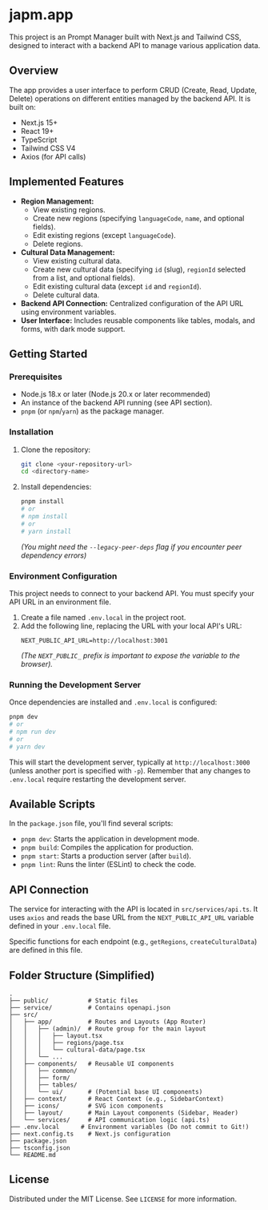 # japm.app

This project is an Prompt Manager built with Next.js and Tailwind CSS, designed to interact with a backend API to manage various application data.

## Overview

The app provides a user interface to perform CRUD (Create, Read, Update, Delete) operations on different entities managed by the backend API. It is built on:

- Next.js 15+
- React 19+
- TypeScript
- Tailwind CSS V4
- Axios (for API calls)

## Implemented Features

-   **Region Management:**
    -   View existing regions.
    -   Create new regions (specifying `languageCode`, `name`, and optional fields).
    -   Edit existing regions (except `languageCode`).
    -   Delete regions.
-   **Cultural Data Management:**
    -   View existing cultural data.
    -   Create new cultural data (specifying `id` (slug), `regionId` selected from a list, and optional fields).
    -   Edit existing cultural data (except `id` and `regionId`).
    -   Delete cultural data.
-   **Backend API Connection:** Centralized configuration of the API URL using environment variables.
-   **User Interface:** Includes reusable components like tables, modals, and forms, with dark mode support.

## Getting Started

### Prerequisites

-   Node.js 18.x or later (Node.js 20.x or later recommended)
-   An instance of the backend API running (see API section).
-   `pnpm` (or `npm`/`yarn`) as the package manager.

### Installation

1.  Clone the repository:
    ```bash
    git clone <your-repository-url>
    cd <directory-name>
    ```

2.  Install dependencies:
    ```bash
    pnpm install
    # or
    # npm install
    # or
    # yarn install
    ```
    *(You might need the `--legacy-peer-deps` flag if you encounter peer dependency errors)*

### Environment Configuration

This project needs to connect to your backend API. You must specify your API URL in an environment file.

1.  Create a file named `.env.local` in the project root.
2.  Add the following line, replacing the URL with your local API's URL:
    ```env
    NEXT_PUBLIC_API_URL=http://localhost:3001
    ```
    *(The `NEXT_PUBLIC_` prefix is important to expose the variable to the browser).* 

### Running the Development Server

Once dependencies are installed and `.env.local` is configured:

```bash
pnpm dev
# or
# npm run dev
# or
# yarn dev
```

This will start the development server, typically at `http://localhost:3000` (unless another port is specified with `-p`). Remember that any changes to `.env.local` require restarting the development server.

## Available Scripts

In the `package.json` file, you'll find several scripts:

-   `pnpm dev`: Starts the application in development mode.
-   `pnpm build`: Compiles the application for production.
-   `pnpm start`: Starts a production server (after `build`).
-   `pnpm lint`: Runs the linter (ESLint) to check the code.

## API Connection

The service for interacting with the API is located in `src/services/api.ts`. It uses `axios` and reads the base URL from the `NEXT_PUBLIC_API_URL` variable defined in your `.env.local` file.

Specific functions for each endpoint (e.g., `getRegions`, `createCulturalData`) are defined in this file.

## Folder Structure (Simplified)

```
.
├── public/           # Static files
├── service/          # Contains openapi.json
├── src/
│   ├── app/          # Routes and Layouts (App Router)
│   │   ├── (admin)/  # Route group for the main layout
│   │   │   ├── layout.tsx
│   │   │   ├── regions/page.tsx
│   │   │   └── cultural-data/page.tsx
│   │   └── ...
│   ├── components/   # Reusable UI components
│   │   ├── common/
│   │   ├── form/
│   │   ├── tables/
│   │   └── ui/       # (Potential base UI components)
│   ├── context/      # React Context (e.g., SidebarContext)
│   ├── icons/        # SVG icon components
│   ├── layout/       # Main Layout components (Sidebar, Header)
│   └── services/     # API communication logic (api.ts)
├── .env.local      # Environment variables (Do not commit to Git!)
├── next.config.ts    # Next.js configuration
├── package.json
├── tsconfig.json
└── README.md
```

## License

Distributed under the MIT License. See `LICENSE` for more information.
